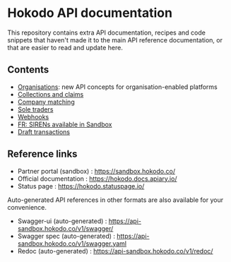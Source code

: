 # Hokodo API documentation
This repository contains extra API documentation, recipes and code snippets that haven't made it to the main API reference documentation, or that are easier to read and update here.

## Contents

- [Organisations](docs/organisations.md): new API concepts for organisation-enabled platforms
- [Collections and claims](docs/collections.md)
- [Company matching](docs/company-matching.md)
- [Sole traders](docs/sole-traders.md)
- [Webhooks](docs/webhooks.md)
- [FR: SIRENs available in Sandbox](docs/fr-sandbox-regnumber.txt)
- [Draft transactions](docs/draft-transactions.md)

## Reference links
- Partner portal (sandbox) : https://sandbox.hokodo.co/
- Official documentation : https://hokodo.docs.apiary.io/
- Status page : https://hokodo.statuspage.io/

Auto-generated API references in other formats are also available for your convenience.
- Swagger-ui (auto-generated) : https://api-sandbox.hokodo.co/v1/swagger/
- Swagger spec (auto-generated) : https://api-sandbox.hokodo.co/v1/swagger.yaml
- Redoc (auto-generated) : https://api-sandbox.hokodo.co/v1/redoc/
